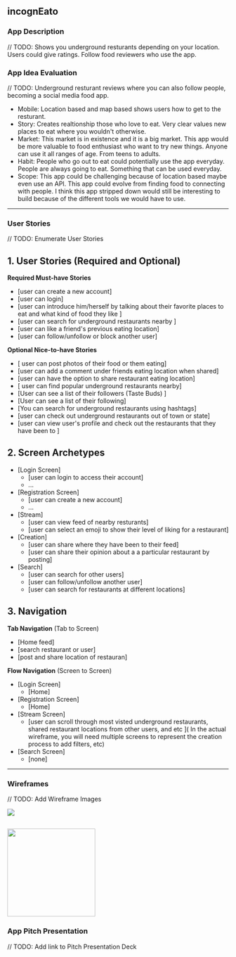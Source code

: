 ## incognEato

### App Description
// TODO: Shows you underground resturants depending on your location. Users could give ratings. Follow food reviewers who use the app. 

### App Idea Evaluation
// TODO: Underground resturant reviews where you can also follow people, becoming a social media food app. 

- Mobile: Location based and map based shows users how to get to the resturant. 
- Story: Creates realtionship those who love to eat. Very clear values new places to eat where you wouldn't otherwise.
- Market: This market is in existence and it is a big market. This app would be more valuable to food enthusiast who want to try new things. Anyone can use it all ranges of age. From teens to adults. 
- Habit: People who go out to eat could potentially use the app everyday. People are always going to eat. Something that can be used everyday. 
- Scope: This app could be challenging because of location based maybe even use an API. This app could evolve from finding food to connecting with people. I think this app stripped down would still be interesting to build because of the different tools we would have to use. 

---

### User Stories
// TODO: Enumerate User Stories
## 1. User Stories (Required and Optional)

**Required Must-have Stories**

 * [user can create a new account]
 * [user can login]
 * [user can introduce him/herself by talking about their favorite places to eat and what kind of food they like ]
 * [user can search for underground restaurants nearby ]
 * [user can like a friend's previous eating location]
 * [user can follow/unfollow or block another user]

**Optional Nice-to-have Stories**

 * [ user can post photos of their food or them eating]
 * [user can add a comment under friends eating location when shared]
 * [user can have the option to share restaurant eating location]
 * [ user can find popular underground restaurants nearby]
 * [User can see a list of their followers (Taste Buds) ]
 * [User can see a list of their following]
 * [You can search for underground restaurants using hashtags]
 * [user can check out underground restaurants out of town or state]
 * [user can view user's profile and check out the restaurants that they have been to ]

## 2. Screen Archetypes

 * [Login Screen]
   * [user can login to access their account]
   * ...
 * [Registration Screen]
   * [user can create a new account]
   * ...
* [Stream]
    * [user can view feed of nearby resturants]
    * [user can select an emoji to show their level of liking for a restaurant]
* [Creation]
    * [user can share  where they have been to their feed]
    * [user can share their opinion about a a particular restaurant by posting]
* [Search]
    * [user can search for other users]
    * [user can follow/unfollow another user]
    * [user can search for restaurants at different locations]

## 3. Navigation

**Tab Navigation** (Tab to Screen)

 * [Home feed]
 * [search restaurant or user]
 * [post and share location of restauran]

**Flow Navigation** (Screen to Screen)

 * [Login Screen]
   * [Home]
* [Registration Screen]
    * [Home]
 * [Stream Screen]
   * [user can scroll through most visted underground restaurants, shared restaurant locations from other users, and etc ]( In the actual wireframe, you will need multiple screens to represent the creation process to add filters, etc)
* [Search Screen]
    * [none]


---

### Wireframes
// TODO: Add Wireframe Images

<img src="https://screenshotscdn.firefoxusercontent.com/images/fb665e62-beeb-4740-88a8-a70d51492133.png">


<img src="http://recordit.co/njk7gDErPv" width=200><br>
---

### App Pitch Presentation
// TODO: Add link to Pitch Presentation Deck
